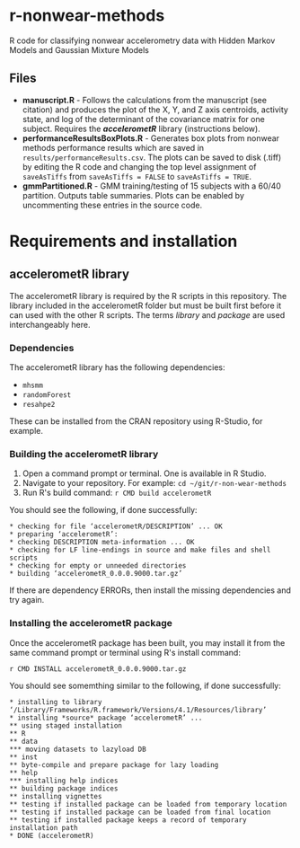 # r-nonwear-methods
R code for classifying nonwear accelerometry data with Hidden Markov Models and Gaussian Mixture Models

## Files

* __manuscript.R__ - Follows the calculations from the manuscript (see citation) and produces the plot of the X, Y, and Z axis centroids, activity state, and log of the determinant of the covariance matrix for one subject.  Requires the __*accelerometR*__ library (instructions below).
* __performanceResultsBoxPlots.R__ - Generates box plots from nonwear methods performance results which are saved in `results/performanceResults.csv`.  The plots can be saved to disk (.tiff) by editing the R code and changing the top level assignment of `saveAsTiffs` from `saveAsTiffs = FALSE` to `saveAsTiffs = TRUE`.
* __gmmPartitioned.R__ - GMM training/testing of 15 subjects with a 60/40 partition.  Outputs table summaries.  Plots can be enabled by uncommenting these entries in the source code.  

# Requirements and installation

## accelerometR library

The accelerometR library is required by the R scripts in this repository.  The library included in the accelerometR folder but must be built first before it can used with the other R scripts.  The terms _library_ and _package_ are used interchangeably here.  

### Dependencies

The accelerometR library has the following dependencies:

* `mhsmm`
* `randomForest`
* `resahpe2`

These can be installed from the CRAN repository using R-Studio, for example.

### Building the accelerometR library
1. Open a command prompt or terminal.  One is available in R Studio.  
2. Navigate to your repository.  For example: `cd ~/git/r-non-wear-methods`
3. Run R's build command:  `r CMD build accelerometR`

You should see the following, if done successfully:

    * checking for file ‘accelerometR/DESCRIPTION’ ... OK
    * preparing ‘accelerometR’:
    * checking DESCRIPTION meta-information ... OK
    * checking for LF line-endings in source and make files and shell scripts
    * checking for empty or unneeded directories
    * building ‘accelerometR_0.0.0.9000.tar.gz’

If there are dependency ERRORs, then install the missing dependencies and try again.  

### Installing the accelerometR package

Once the accelerometR package has been built, you may install it from the same command prompt or terminal using R's install command:

`r CMD INSTALL accelerometR_0.0.0.9000.tar.gz`

You should see somemthing similar to the following, if done successfully:

    * installing to library ‘/Library/Frameworks/R.framework/Versions/4.1/Resources/library’
    * installing *source* package ‘accelerometR’ ...
    ** using staged installation
    ** R
    ** data
    *** moving datasets to lazyload DB
    ** inst
    ** byte-compile and prepare package for lazy loading
    ** help
    *** installing help indices
    ** building package indices
    ** installing vignettes
    ** testing if installed package can be loaded from temporary location
    ** testing if installed package can be loaded from final location
    ** testing if installed package keeps a record of temporary installation path
    * DONE (accelerometR)






